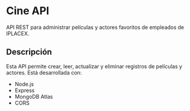 # Cine API

API REST para administrar películas y actores favoritos de empleados de IPLACEX.

## Descripción

Esta API permite crear, leer, actualizar y eliminar registros de películas y actores. Está desarrollada con:

- Node.js
- Express
- MongoDB Atlas
- CORS
